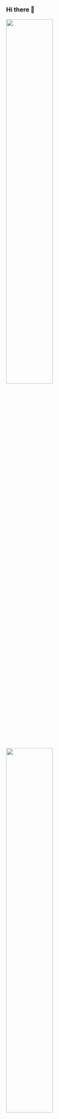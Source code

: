 ### Hi there 👋

<!--
**PopMain/PopMain** is a ✨ _special_ ✨ repository because its `README.md` (this file) appears on your GitHub profile.

Here are some ideas to get you started:

- 🔭 I’m currently working on ...
- 🌱 I’m currently learning ...
- 👯 I’m looking to collaborate on ...
- 🤔 I’m looking for help with ...
- 💬 Ask me about ...
- 📫 How to reach me: ...
- 😄 Pronouns: ...
- ⚡ Fun fact: ...
-->
<img width="50%" align="left" src="https://github-readme-stats.vercel.app/api?username=PopMain&show_icons=true&hide_border=true" />
<img width="50%" align="left" src="https://github-readme-stats.vercel.app//api/top-langs/?username=PopMain&show_icons=true&hide_border=true" />

